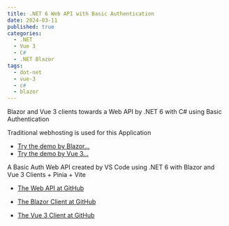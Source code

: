```yaml
---
title: .NET 6 Web API with Basic Authentication 
date: 2024-03-11
published: true
categories:
  - .NET
  - Vue 3
  - C#
  - .NET Blazor
tags:
  - dot-net
  - vue-3
  - c#
  - blazor
---
```



Blazor and Vue 3 clients towards a Web API by .NET 6 with C# using Basic Authentication

Traditional webhosting is used for this Application

<ul>
<li>
<a href="https://blazor.basic.auth.persteenolsen.com/" target="_blank" title="Blazor + Web API in .NET 6" using Basic Auth>Try the demo by Blazor...</a>
</li>

<li>
<a href="https://vue.basic.auth.client.persteenolsen.com/" target="_blank" title="Vue 3 + Web API in .NET 6" using Basic Auth>Try the demo by Vue 3...</a>
</li>

</ul>

<p>A Basic Auth Web API created by VS Code using .NET 6 with Blazor and Vue 3 Clients + Pinia + Vite</p>

<ul>
<li>
<a href="https://github.com/persteenolsen/dotnet-6-basic-auth-api" target="_blank">The Web API at GitHub</a>
</li>
<li>

<a href="https://github.com/persteenolsen/blazor-basic-auth" target="_blank">The Blazor Client at GitHub</a>
</li>
<li>

<a href="https://github.com/persteenolsen/vue-3-basic-auth-client" target="_blank">The Vue 3 Client at GitHub</a>
</li>
</ul>
